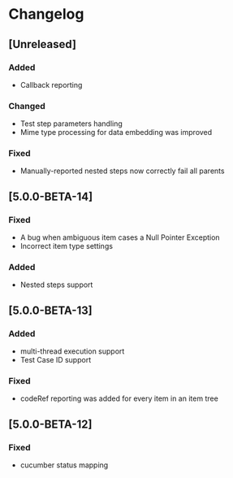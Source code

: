 # Changelog

## [Unreleased]
### Added
- Callback reporting
### Changed
- Test step parameters handling
- Mime type processing for data embedding was improved
### Fixed
- Manually-reported nested steps now correctly fail all parents

## [5.0.0-BETA-14]
### Fixed
- A bug when ambiguous item cases a Null Pointer Exception
- Incorrect item type settings
### Added
- Nested steps support

## [5.0.0-BETA-13]
### Added
- multi-thread execution support
- Test Case ID support
### Fixed
- codeRef reporting was added for every item in an item tree

## [5.0.0-BETA-12]
### Fixed
- cucumber status mapping
